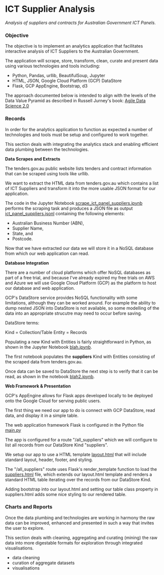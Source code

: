 # ICT Supplier Analysis

*Analysis of suppliers and contracts for Australian Government ICT Panels.*

### Objective

The objective is to implement an analytics application that facilitates interactive analysis of ICT Suppliers to the Australian Government.

The application will scrape, store, transform, clean, curate and present data using various technologies and tools including: 
- Python, Pandas, urllib, BeautifulSoup, Jupyter
- HTML, JSON, Google Cloud Platform (GCP) DataStore
- Flask, GCP AppEngine, Bootstrap, d3

The approach documented below is intended to align with the levels of the Data Value Pyramid as described in Russell Jurney's book: [Agile Data Science 2.0](http://shop.oreilly.com/product/0636920051619.do)

### Records

In order for the analytics application to function as expected a number of technologies and tools must be setup and configured to work together.

This section deals with integrating the analytics stack and enabling efficient data plumbing between the technologies.

**Data Scrapes and Extracts**

The tenders.gov.au public website lists tenders and contract information that can be scraped using tools like urllib.

We want to extract the HTML data from tenders.gov.au which contains a list of ICT Suppliers and transform it into the more usable JSON format for our application.

The code in the Jupyter Notebook [scrape_ict_panel_suppliers.ipynb](https://github.com/mwportfolio/ICT-Supplier-Analysis/blob/master/code/scrape_ict_panel_suppliers.ipynb) performs the scraping task and produces a JSON file as output [ict_panel_suppliers.jsonl](https://github.com/mwportfolio/blob/master/datasets/ict_panel_suppliers.jsonl) containing the following elements:

- Australian Business Number (ABN),
- Supplier Name, 
- State, and
- Postcode.

Now that we have extracted our data we will store it in a NoSQL database from which our web application can read. 

**Database Integration**

There are a number of cloud platforms which offer NoSQL databases as part of a free trial, and because I've already expired my free trials on AWS and Azure we will use Google Cloud Platform (GCP) as the platform to host our database and web application.

GCP's DataStore service provides NoSQL functionality with some limitations, although they can be worked around. For example the ability to dump nested JSON into DataStore is not available, so some modelling of the data into an appropriate strucutre may need to occur before saving. 

DataStore terms:

Kind = Collection/Table
Entity = Records

Populating a new Kind with Entities is fairly straightforward in Python, as shown in the Jupyter Notebook [blah.ipynb](blah.ipynb).

The first notebook populates the **suppliers** Kind with Entities consisting of the scraped data from tenders.gov.au.

Once data can be saved to DataStore the next step is to verify that it can be read, as shown in the notebook [blah2.ipynb](blah2.ipynb).

**Web Framework & Presentation**

GCP's AppEngine allows for Flask apps developed locally to be deployed onto the Google Cloud for serving public users.

The first thing we need our app to do is connect with GCP DataStore, read data, and display it in a simple table.

The web application framework Flask is configured in the Python file [main.py](https://github.com/mwportfolio/ICT-Supplier-Analysis/blob/master/code/flask/main.py)

The app is configured for a route "/all_suppliers" which we will configure to list all records from our DataStore Kind "suppliers".

We setup our app to use a HTML template [layout.html](layout.html) that will include standard layout, header, footer, and styling.

The "/all_suppliers" route uses Flask's render_template function to load the [suppliers.html](suppliers.html) file, which extends our layout.html template and renders a standard HTML table iterating over the records from our DataStore Kind. 

Adding bootstrap into our layout.html and setting our table class property in suppliers.html adds some nice styling to our rendered table.

### Charts and Reports

Once the data plumbing and technologies are working in harmony the raw data can be improved, enhanced and presented in such a way that invites the user to explore.

This section deals with cleaning, aggregating and curating (mining) the raw data into more digestable formats for exploration through integrated visualisations.

- data cleaning
- curation of aggregate datasets
- visualisations
